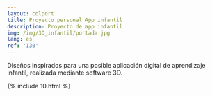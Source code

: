 ```yaml
---
layout: colport
title: Proyecto personal App infantil
description: Proyecto de app infantil
img: /img/3D_infantil/portada.jpg
lang: es
ref: '130'
---
```


Diseños inspirados para una posible aplicación digital de aprendizaje infantil, realizada mediante software 3D.

{% include 10.html %}
